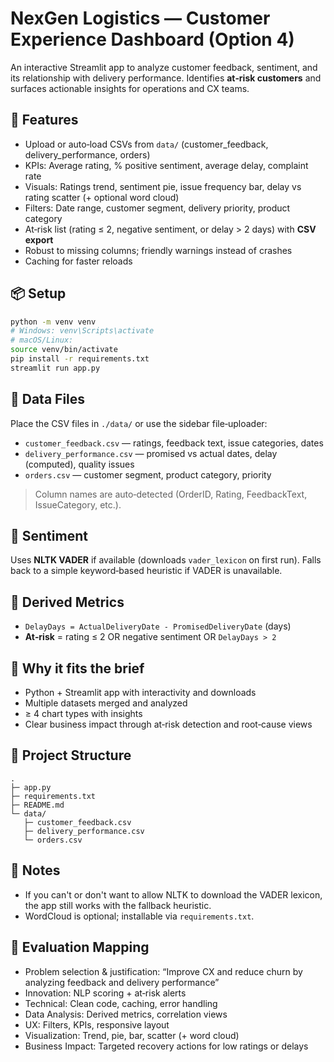 
# NexGen Logistics — Customer Experience Dashboard (Option 4)

An interactive Streamlit app to analyze customer feedback, sentiment, and its relationship with delivery performance.
Identifies **at‑risk customers** and surfaces actionable insights for operations and CX teams.

## 🚀 Features
- Upload or auto‑load CSVs from `data/` (customer_feedback, delivery_performance, orders)
- KPIs: Average rating, % positive sentiment, average delay, complaint rate
- Visuals: Ratings trend, sentiment pie, issue frequency bar, delay vs rating scatter (+ optional word cloud)
- Filters: Date range, customer segment, delivery priority, product category
- At‑risk list (rating ≤ 2, negative sentiment, or delay > 2 days) with **CSV export**
- Robust to missing columns; friendly warnings instead of crashes
- Caching for faster reloads

## 📦 Setup
```bash
python -m venv venv
# Windows: venv\Scripts\activate
# macOS/Linux:
source venv/bin/activate
pip install -r requirements.txt
streamlit run app.py
```

## 📁 Data Files
Place the CSV files in `./data/` or use the sidebar file‑uploader:
- `customer_feedback.csv` — ratings, feedback text, issue categories, dates
- `delivery_performance.csv` — promised vs actual dates, delay (computed), quality issues
- `orders.csv` — customer segment, product category, priority

> Column names are auto‑detected (OrderID, Rating, FeedbackText, IssueCategory, etc.).

## 🧠 Sentiment
Uses **NLTK VADER** if available (downloads `vader_lexicon` on first run). Falls back to a simple keyword‑based heuristic if VADER is unavailable.

## 🧪 Derived Metrics
- `DelayDays = ActualDeliveryDate - PromisedDeliveryDate` (days)
- **At‑risk** = rating ≤ 2 OR negative sentiment OR `DelayDays > 2`

## 📝 Why it fits the brief
- Python + Streamlit app with interactivity and downloads
- Multiple datasets merged and analyzed
- ≥ 4 chart types with insights
- Clear business impact through at‑risk detection and root‑cause views

## 🧩 Project Structure
```
.
├─ app.py
├─ requirements.txt
├─ README.md
└─ data/
   ├─ customer_feedback.csv
   ├─ delivery_performance.csv
   └─ orders.csv
```

## 🔐 Notes
- If you can't or don't want to allow NLTK to download the VADER lexicon, the app still works with the fallback heuristic.
- WordCloud is optional; installable via `requirements.txt`.

## 🏁 Evaluation Mapping
- Problem selection & justification: “Improve CX and reduce churn by analyzing feedback and delivery performance”
- Innovation: NLP scoring + at‑risk alerts
- Technical: Clean code, caching, error handling
- Data Analysis: Derived metrics, correlation views
- UX: Filters, KPIs, responsive layout
- Visualization: Trend, pie, bar, scatter (+ word cloud)
- Business Impact: Targeted recovery actions for low ratings or delays
